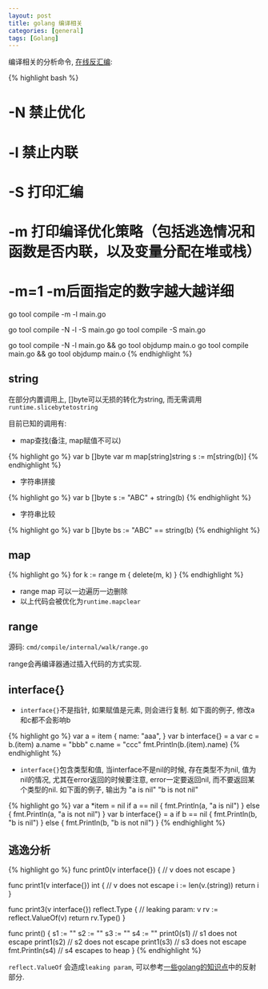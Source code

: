 ```yaml
---
layout: post
title: golang 编译相关
categories: [general]
tags: [Golang]
---
```


编译相关的分析命令, [在线反汇编](https://go.godbolt.org/):

{% highlight bash %}
# -N 禁止优化
# -l 禁止内联
# -S 打印汇编
# -m 打印编译优化策略（包括逃逸情况和函数是否内联，以及变量分配在堆或栈）
# -m=1 -m后面指定的数字越大越详细

go tool compile -m -l main.go

go tool compile -N -l -S main.go
go tool compile -S main.go

go tool compile -N -l main.go && go tool objdump main.o 
go tool compile main.go && go tool objdump main.o
{% endhighlight %}

## string

在部分内置调用上, []byte可以无损的转化为string, 而无需调用`runtime.slicebytetostring`

目前已知的调用有:
* map查找(备注, map赋值不可以)

{% highlight go %}
var b []byte
var m map[string]string
s := m[string(b)]
{% endhighlight %}

* 字符串拼接

{% highlight go %}
var b []byte
s := "ABC" + string(b)
{% endhighlight %}

* 字符串比较

{% highlight go %}
var b []byte
bs := "ABC" == string(b)
{% endhighlight %}

## map

{% highlight go %}
for k := range m {
    delete(m, k)
}
{% endhighlight %}

* range map 可以一边遍历一边删除
* 以上代码会被优化为`runtime.mapclear`

## range 

源码: `cmd/compile/internal/walk/range.go`

range会再编译器通过插入代码的方式实现.

## interface{}

* `interface{}`不是指针, 如果赋值是元素, 则会进行复制.
如下面的例子, 修改a和c都不会影响b

{% highlight go %}
var a = item {
    name: "aaa",
}
var b interface{} = a
var c = b.(item)
a.name = "bbb"
c.name = "ccc"
fmt.Println(b.(item).name)
{% endhighlight %}

* `interface{}`包含类型和值, 当interface不是nil的时候, 存在类型不为nil, 值为nil的情况,
尤其在error返回的时候要注意, error一定要返回nil, 而不要返回某个类型的nil.
如下面的例子, 输出为 "a is nil" "b is not nil"

{% highlight go %}
var a *item = nil
if a == nil {
    fmt.Println(a, "a is nil")
} else {
    fmt.Println(a, "a is not nil")
}
var b interface{} = a
if b == nil {
    fmt.Println(b, "b is nil")
} else {
    fmt.Println(b, "b is not nil")
}
{% endhighlight %}

## 逃逸分析
{% highlight go %}
func print0(v interface{})  {
    // v does not escape
}

func print1(v interface{}) int {
    // v does not escape
    i := len(v.(string))
    return i
}

func print3(v interface{}) reflect.Type {
    // leaking param: v
    rv := reflect.ValueOf(v)
    return rv.Type()
}

func print()  {
    s1 := ""
    s2 := ""
    s3 := ""
    s4 := ""
    print0(s1) // s1 does not escape
    print1(s2) // s2 does not escape
    print1(s3) // s3 does not escape
    fmt.Println(s4) // s4 escapes to heap
}
{% endhighlight %}

`reflect.ValueOf` 会造成`leaking param`, 可以参考[一些golang的知识点](./2021-10-07-golang_library)中的反射部分.
